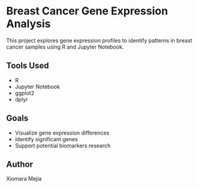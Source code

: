 # Breast Cancer Gene Expression Analysis

This project explores gene expression profiles to identify patterns in breast cancer samples using R and Jupyter Notebook.

## Tools Used
- R
- Jupyter Notebook
- ggplot2
- dplyr

## Goals
- Visualize gene expression differences
- Identify significant genes
- Support potential biomarkers research

## Author
Xiomara Mejia
